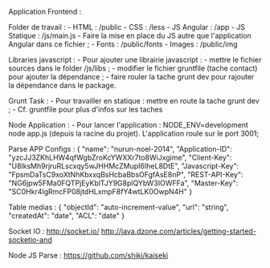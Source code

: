 Application Frontend : 

Folder de travail : 
	- HTML : /public 
	- CSS : /less
	- JS Angular : /app
	- JS Statique : /js/main.js
		- Faire la mise en place du JS autre que l'application Angular dans ce fichier ;
	- Fonts : /public/fonts
	- Images : /public/img

Libraries javascript : 
	- Pour ajouter une librairie javascript :
		- mettre le fichier sources dans le folder /js/libs ;
		- modifier le fichier gruntfile (tache contact) pour ajouter la dépendance ;
		- faire rouler la tache grunt dev pour rajouter la dépendance dans le package.

Grunt Task : 
	- Pour travailler en statique : mettre en route la tache grunt dev ;
		- Cf. gruntfile pour plus d'infos sur les taches

Node Application : 
	- Pour lancer l'application : NODE_ENV=development node app.js (depuis la racine du projet). L'application roule sur le port 3001;


Parse APP Configs : {
	"name": "nurun-noel-2014",
	"Application-ID": "yzcJJ3ZKhLHW4qfWgbZroKcYWXXr7to8WiJxgime",
	"Client-Key": "U8lksMh9rjruRLscxqy5wJHHMcZMupI6IheL8DtE",
	"Javascript-Key": "FpsmDaTsC9xoXtNhKbxxqBsHcbaBbsOFgfAsE8nP",
	"REST-API-Key": "NG6jpw5FMa0FQTPjEyKblTJY9G8plQYbW3IOWFFa",
	"Master-Key": "SC0Hkr4IgRmcFP08jtdHLxmpF8fY4wtLK0OwpN4H"
}

Table medias : {
	"objectId": "auto-increment-value",
	"url": "string",
	"createdAt": "date",
	"ACL": "date"
}

Socket IO : http://socket.io/
http://java.dzone.com/articles/getting-started-socketio-and

Node JS Parse : https://github.com/shiki/kaiseki